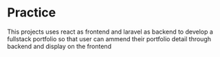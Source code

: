 # Practice
This projects uses react as frontend and laravel as backend to develop a fullstack portfolio so that user can ammend their portfolio detail through backend and display on the frontend
